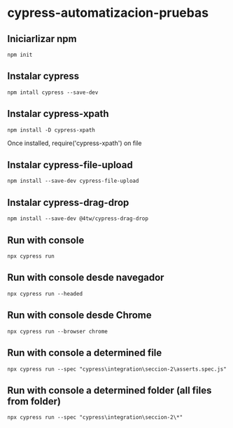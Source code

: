 # cypress-automatizacion-pruebas

## Iniciarlizar npm

`npm init`

## Instalar cypress

`npm intall cypress --save-dev`

## Instalar cypress-xpath

`npm install -D cypress-xpath`

Once installed, require('cypress-xpath') on file

## Instalar cypress-file-upload

`npm install --save-dev cypress-file-upload`

## Instalar cypress-drag-drop

`npm install --save-dev @4tw/cypress-drag-drop`

## Run with console

`npx cypress run `

## Run with console desde navegador

`npx cypress run --headed `

## Run with console desde Chrome

`npx cypress run --browser chrome `

## Run with console a determined file

`npx cypress run --spec "cypress\integration\seccion-2\asserts.spec.js"`

## Run with console a determined folder (all files from folder)

`npx cypress run --spec "cypress\integration\seccion-2\*"`
